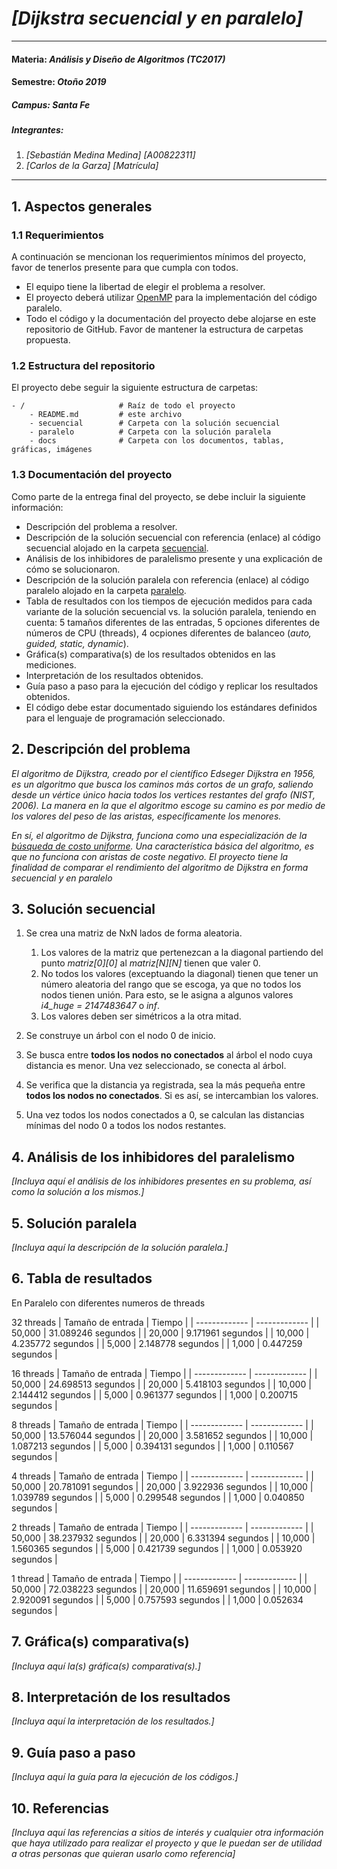 # *[Dijkstra secuencial y en paralelo]*
---
#### Materia: *Análisis y Diseño de Algoritmos (TC2017)*

#### Semestre: *Otoño 2019*

##### Campus: *Santa Fe*

##### Integrantes:
1. *[Sebastián Medina Medina]* *[A00822311]*
2. *[Carlos de la Garza]* *[Matrícula]*

---
## 1. Aspectos generales

### 1.1 Requerimientos

A continuación se mencionan los requerimientos mínimos del proyecto, favor de tenerlos presente para que cumpla con todos.

* El equipo tiene la libertad de elegir el problema a resolver.
* El proyecto deberá utilizar [OpenMP](https://www.openmp.org/) para la implementación del código paralelo.
* Todo el código y la documentación del proyecto debe alojarse en este repositorio de GitHub. Favor de mantener la estructura de carpetas propuesta.

### 1.2 Estructura del repositorio
El proyecto debe seguir la siguiente estructura de carpetas:
```
- / 			        # Raíz de todo el proyecto
    - README.md			# este archivo
    - secuencial		# Carpeta con la solución secuencial
    - paralelo			# Carpeta con la solución paralela
    - docs              # Carpeta con los documentos, tablas, gráficas, imágenes
```

### 1.3 Documentación  del proyecto

Como parte de la entrega final del proyecto, se debe incluir la siguiente información:

* Descripción del problema a resolver.
* Descripción de la solución secuencial con referencia (enlace) al código secuencial alojado en la carpeta [secuencial](secuencial/).
* Análisis de los inhibidores de paralelismo presente y una explicación de cómo se solucionaron.
* Descripción de la solución paralela con referencia (enlace) al código paralelo alojado en la carpeta [paralelo](paralelo/).
* Tabla de resultados con los tiempos de ejecución medidos para cada variante de la solución secuencial vs. la solución paralela, teniendo en cuenta: 5 tamaños diferentes de las entradas, 5 opciones diferentes de números de CPU (threads), 4 ocpiones diferentes de balanceo (*auto, guided, static, dynamic*).
* Gráfica(s) comparativa(s) de los resultados obtenidos en las mediciones.
* Interpretación de los resultados obtenidos.
* Guía paso a paso para la ejecución del código y replicar los resultados obtenidos.
* El código debe estar documentado siguiendo los estándares definidos para el lenguaje de programación seleccionado.

## 2. Descripción del problema

*El algoritmo de Dijkstra, creado por el científico Edseger Dijkstra en 1956, es un algoritmo que busca los caminos más cortos de un grafo, saliendo desde un vértice único hacia todos los vertices restantes del grafo (NIST, 2006). La manera en la que el algoritmo escoge su camino es por medio de los valores del peso de las aristas, específicamente los menores.*

*En sí, el algoritmo de Dijkstra, funciona como una especialización de la [búsqueda de costo uniforme](https://algorithmicthoughts.wordpress.com/2012/12/15/artificial-intelligence-uniform-cost-searchucs/). Una característica básica del algoritmo, es que no funciona con aristas de coste negativo. El proyecto tiene la finalidad de comparar el rendimiento del algoritmo de Dijkstra en forma secuencial y en paralelo* 

## 3. Solución secuencial

1. Se crea una matriz de NxN lados de forma aleatoria.
    1. Los valores de la matriz que pertenezcan a la diagonal partiendo del punto *matriz[0][0]* al *matriz[N][N]* tienen que valer 0.
    2. No todos los valores (exceptuando la diagonal) tienen que tener un número aleatoria del rango que se escoga, ya que no todos los nodos tienen unión. Para esto, se le asigna a algunos valores *i4_huge = 2147483647* o *inf*.
    3. Los valores deben ser simétricos a la otra mitad.
    
2. Se construye un árbol con el nodo 0 de inicio. 
3. Se busca entre **todos los nodos no conectados** al árbol el nodo cuya distancia es menor. Una vez seleccionado, se conecta al árbol.
4. Se verifica que la distancia ya registrada, sea la más pequeña entre **todos los nodos no conectados**. Si es así, se intercambian los valores. 
5. Una vez todos los nodos conectados a 0, se calculan las distancias mínimas del nodo 0 a todos los nodos restantes.

## 4. Análisis de los inhibidores del paralelismo

*[Incluya aquí el análisis de los inhibidores presentes en su problema, así como la solución a los mismos.]*

## 5. Solución paralela

*[Incluya aquí la descripción de la solución paralela.]*

## 6. Tabla de resultados
En Paralelo con diferentes numeros de threads

32 threads
| Tamaño de entrada | Tiempo |
| ------------- | ------------- |
| 50,000  | 31.089246 segundos  |
| 20,000 | 9.171961 segundos  |
| 10,000  | 4.235772 segundos  |
|  5,000 |  2.148778 segundos |
|  1,000 | 0.447259 segundos  |

	

16 threads
| Tamaño de entrada | Tiempo |
| ------------- | ------------- |
| 50,000  | 24.698513 segundos  |
| 20,000 | 5.418103 segundos  |
| 10,000  | 2.144412 segundos  |
|  5,000 |  0.961377 segundos |
|  1,000 | 0.200715 segundos  |
	

8 threads
| Tamaño de entrada | Tiempo |
| ------------- | ------------- |
| 50,000  | 13.576044 segundos  |
| 20,000 | 3.581652 segundos  |
| 10,000  | 1.087213 segundos  |
|  5,000 |  0.394131 segundos |
|  1,000 | 0.110567 segundos  |


4 threads
| Tamaño de entrada | Tiempo |
| ------------- | ------------- |
| 50,000  | 20.781091 segundos  |
| 20,000 | 3.922936 segundos  |
| 10,000  | 1.039789 segundos |
|  5,000 |  0.299548 segundos |
|  1,000 | 0.040850 segundos  |


2 threads
| Tamaño de entrada | Tiempo |
| ------------- | ------------- |
| 50,000  | 38.237932 segundos  |
| 20,000 | 6.331394 segundos  |
| 10,000  | 1.560365 segundos |
|  5,000 |  0.421739 segundos |
|  1,000 | 0.053920 segundos  |


1 thread
| Tamaño de entrada | Tiempo |
| ------------- | ------------- |
| 50,000  | 72.038223 segundos  |
| 20,000 | 11.659691 segundos  |
| 10,000  | 2.920091 segundos |
|  5,000 |  0.757593 segundos |
|  1,000 | 0.052634 segundos  |




## 7. Gráfica(s) comparativa(s)

*[Incluya aquí la(s) gráfica(s) comparativa(s).]*

## 8. Interpretación de los resultados

*[Incluya aquí la interpretación de los resultados.]*

## 9. Guía paso a paso

*[Incluya aquí la guía para la ejecución de los códigos.]*

## 10. Referencias

*[Incluya aquí las referencias a sitios de interés y cualquier otra información que haya utilizado para realizar el proyecto y que le puedan ser de utilidad a otras personas que quieran usarlo como referencia]*
